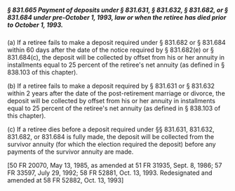 ##### § 831.665 Payment of deposits under § 831.631, § 831.632, § 831.682, or § 831.684 under pre-October 1, 1993, law or when the retiree has died prior to October 1, 1993. #####

(a) If a retiree fails to make a deposit required under § 831.682 or § 831.684 within 60 days after the date of the notice required by § 831.682(e) or § 831.684(c), the deposit will be collected by offset from his or her annuity in installments equal to 25 percent of the retiree's net annuity (as defined in § 838.103 of this chapter).

(b) If a retiree fails to make a deposit required by § 831.631 or § 831.632 within 2 years after the date of the post-retirement marriage or divorce, the deposit will be collected by offset from his or her annuity in installments equal to 25 percent of the retiree's net annuity (as defined in § 838.103 of this chapter).

(c) If a retiree dies before a deposit required under §§ 831.631, 831.632, 831.682, or 831.684 is fully made, the deposit will be collected from the survivor annuity (for which the election required the deposit) before any payments of the survivor annuity are made.

[50 FR 20070, May 13, 1985, as amended at 51 FR 31935, Sept. 8, 1986; 57 FR 33597, July 29, 1992; 58 FR 52881, Oct. 13, 1993. Redesignated and amended at 58 FR 52882, Oct. 13, 1993]